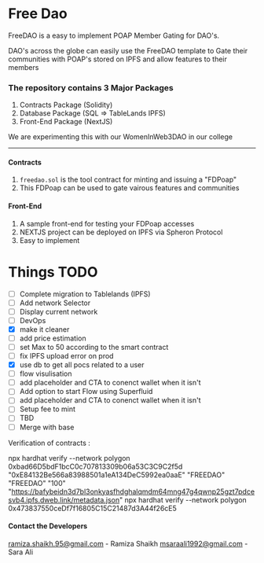 # Free Dao

FreeDAO is a easy to implement POAP Member Gating for DAO's.

DAO's across the globe can easily use the FreeDAO template to Gate their communities with POAP's stored on IPFS and allow features to their members

### The repository contains 3 Major Packages

1. Contracts Package (Solidity)
2. Database Package (SQL => TableLands IPFS)
3. Front-End Package (NextJS)

We are experimenting this with our WomenInWeb3DAO in our college

---

#### Contracts

1. `freedao.sol` is the tool contract for minting and issuing a "FDPoap"
2. This FDPoap can be used to gate vairous features and communities

#### Front-End

1. A sample front-end for testing your FDPoap accesses
2. NEXTJS project can be deployed on IPFS via Spheron Protocol
3. Easy to implement

# Things TODO

- [ ] Complete migration to Tablelands (IPFS)
- [ ] Add network Selector
- [ ] Display current network
- [ ] DevOps
- [x] make it cleaner
- [ ] add price estimation
- [ ] set Max to 50 according to the smart contract
- [ ] fix IPFS upload error on prod
- [x] use db to get all pocs related to a user
- [ ] flow visulisation
- [ ] add placeholder and CTA to conenct wallet when it isn't
- [ ] Add option to start Flow using Superfluid
- [ ] add placeholder and CTA to conenct wallet when it isn't
- [ ] Setup fee to mint
- [ ] TBD
- [ ] Merge with base

Verification of contracts :

npx hardhat verify --network polygon 0xbad66D5bdF1bcC0c707813309b06a53C3C9C2f5d "0xE84132Be566a83988501a1eA134DeC5992ea0aaE" "FREEDAO" "FREEDAO" "100" "https://bafybeidn3d7bl3onkyasfhdghalqmdm64mng47g4qwnp25gzt7pdcesvb4.ipfs.dweb.link/metadata.json"
npx hardhat verify --network polygon 0x473837550ceDf7f16805C15C21487d3A44f26cE5

#### Contact the Developers
ramiza.shaikh.95@gmail.com - Ramiza Shaikh
msaraali1992@gmail.com - Sara Ali


